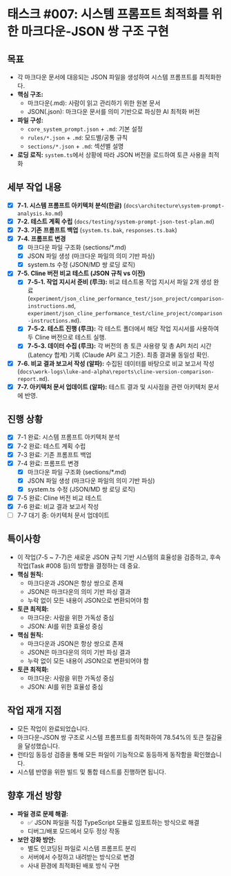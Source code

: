# 태스크 #007: 시스템 프롬프트 최적화를 위한 마크다운-JSON 쌍 구조 구현

## 목표
*   각 마크다운 문서에 대응되는 JSON 파일을 생성하여 시스템 프롬프트를 최적화한다.
*   **핵심 구조:**
    - 마크다운(.md): 사람이 읽고 관리하기 위한 원본 문서
    - JSON(.json): 마크다운 문서를 의미 기반으로 파싱한 AI 최적화 버전
*   **파일 구성:**
    - `core_system_prompt.json` + `.md`: 기본 설정
    - `rules/*.json` + `.md`: 모드별/공통 규칙
    - `sections/*.json` + `.md`: 섹션별 설명
*   **로딩 로직:** `system.ts`에서 상황에 따라 JSON 버전을 로드하여 토큰 사용을 최적화

## 세부 작업 내용
*   [x] **7-1. 시스템 프롬프트 아키텍처 분석(한글)** (`docs\architecture\system-prompt-analysis.ko.md`)
*   [x] **7-2. 테스트 계획 수립** (`docs/testing/system-prompt-json-test-plan.md`)
*   [x] **7-3. 기존 프롬프트 백업** (`system.ts.bak`, `responses.ts.bak`)
*   [x] **7-4. 프롬프트 변경**
    *   [x] 마크다운 파일 구조화 (sections/*.md)
    *   [x] JSON 파일 생성 (마크다운 파일의 의미 기반 파싱)
    *   [x] system.ts 수정 (JSON/MD 쌍 로딩 로직)

*   [x] **7-5. Cline 버전 비교 테스트 (JSON 규칙 vs 이전)**
    *   [x] **7-5-1. 작업 지시서 준비 (루크):** 비교 테스트용 작업 지시서 파일 2개 생성 완료 (`experiment/json_cline_performance_test/json_project/comparison-instructions.md`, `experiment/json_cline_performance_test/cline_project/comparison-instructions.md`).
    *   [x] **7-5-2. 테스트 진행 (루크):** 각 테스트 폴더에서 해당 작업 지시서를 사용하여 두 Cline 버전으로 테스트 실행.
    *   [x] **7-5-3. 데이터 수집 (루크):** 각 버전의 총 토큰 사용량 및 총 API 처리 시간 (Latency 합계) 기록 (Claude API 로그 기준). 최종 결과물 동일성 확인.
*   [x] **7-6. 비교 결과 보고서 작성 (알파):** 수집된 데이터를 바탕으로 비교 보고서 작성 (`docs\work-logs\luke-and-alpha\reports\cline-version-comparison-report.md`).
*   [x] **7-7. 아키텍처 문서 업데이트 (알파):** 테스트 결과 및 시사점을 관련 아키텍처 문서에 반영.

## 진행 상황
*   [x] 7-1 완료: 시스템 프롬프트 아키텍처 분석
*   [x] 7-2 완료: 테스트 계획 수립
*   [x] 7-3 완료: 기존 프롬프트 백업
*   [x] 7-4 완료: 프롬프트 변경
    *   [x] 마크다운 파일 구조화 (sections/*.md)
    *   [x] JSON 파일 생성 (마크다운 파일의 의미 기반 파싱)
    *   [x] system.ts 수정 (JSON/MD 쌍 로딩 로직)
*   [x] 7-5 완료: Cline 버전 비교 테스트
*   [x] 7-6 완료: 비교 결과 보고서 작성
*   [ ] 7-7 대기 중: 아키텍처 문서 업데이트

## 특이사항
*   이 작업(7-5 ~ 7-7)은 새로운 JSON 규칙 기반 시스템의 효율성을 검증하고, 후속 작업(Task #008 등)의 방향을 결정하는 데 중요.
*   **핵심 원칙:**
    - 마크다운과 JSON은 항상 쌍으로 존재
    - JSON은 마크다운의 의미 기반 파싱 결과
    - 누락 없이 모든 내용이 JSON으로 변환되어야 함
*   **토큰 최적화:**
    - 마크다운: 사람을 위한 가독성 중심
    - JSON: AI를 위한 효율성 중심
*   **핵심 원칙:**
    - 마크다운과 JSON은 항상 쌍으로 존재
    - JSON은 마크다운의 의미 기반 파싱 결과
    - 누락 없이 모든 내용이 JSON으로 변환되어야 함
*   **토큰 최적화:**
    - 마크다운: 사람을 위한 가독성 중심
    - JSON: AI를 위한 효율성 중심

## 작업 재개 지점
*   모든 작업이 완료되었습니다.
*   마크다운-JSON 쌍 구조로 시스템 프롬프트를 최적화하여 78.54%의 토큰 절감율을 달성했습니다.
*   런타임 동등성 검증을 통해 모든 파일이 기능적으로 동등하게 동작함을 확인했습니다.
*   시스템 반영을 위한 빌드 및 통합 테스트를 진행하면 됩니다.

## 향후 개선 방향
*   **파일 경로 문제 해결:** 
    - ✅ JSON 파일을 직접 TypeScript 모듈로 임포트하는 방식으로 해결
    - 디버그/배포 모드에서 모두 정상 작동
*   **보안 강화 방안:**
    - 별도 인코딩된 파일로 시스템 프롬프트 분리
    - 서버에서 수정하고 내려받는 방식으로 변경
    - 사내 환경에 최적화된 배포 방식 구현
